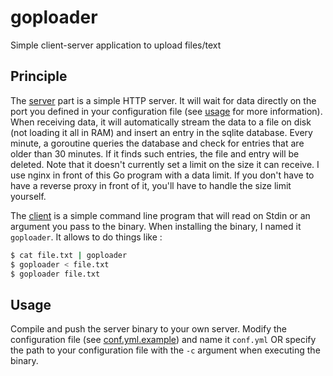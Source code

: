 # goploader
Simple client-server application to upload files/text

## Principle

The [server](https://github.com/Depado/goploader/tree/master/server) part is a 
simple HTTP server. It will wait for data directly on the port you defined in 
your configuration file (see [usage](#usage) for more information). When 
receiving data, it will automatically stream the data to a file on disk (not 
loading it all in RAM) and insert an entry in the sqlite database. Every 
minute, a goroutine queries the database and check for entries that are older 
than 30 minutes. If it finds such entries, the file and entry will be deleted. 
Note that it doesn't currently set a limit on the size it can receive. I use 
nginx in front of this Go program with a data limit. If you don't have to have 
a reverse proxy in front of it, you'll have to handle the size limit yourself.

The [client](https://github.com/Depado/goploader/tree/master/client) is a 
simple command line program that will read on Stdin or an argument you pass to 
the binary. When installing the binary, I named it `goploader`. It allows to 
do things like :

```sh
$ cat file.txt | goploader
$ goploader < file.txt
$ goploader file.txt
```

## Usage

Compile and push the server binary to your own server. Modify the configuration 
file (see [conf.yml.example](https://github.com/Depado/goploader/blob/master/conf.yml.example)) 
and name it `conf.yml` OR specify the path to your configuration file with the 
`-c` argument when executing the binary.
